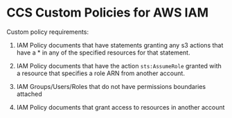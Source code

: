 # CCS Custom Policies for AWS IAM 

Custom policy requirements:

1. IAM Policy documents that have statements granting any s3 actions that have a * in any of the specified resources for that statement.

2. IAM Policy documents that have the action `sts:AssumeRole` granted with a resource that specifies a role ARN from another account.

3. IAM Groups/Users/Roles that do not have permissions boundaries attached

4. IAM Policy documents that grant access to resources in another account